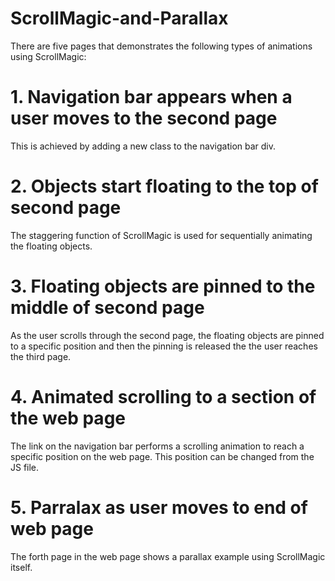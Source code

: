 # ScrollMagic-and-Parallax

There are five pages that demonstrates the following types of animations using ScrollMagic:

# 1. Navigation bar appears when a user moves to the second page
This is achieved by adding a new class to the navigation bar div.

# 2. Objects start floating to the top of second page
The staggering function of ScrollMagic is used for sequentially animating the floating objects.

# 3. Floating objects are pinned to the middle of second page
As the user scrolls through the second page, the floating objects are pinned to a specific position and then the pinning is released the the user reaches the third page.

# 4. Animated scrolling to a section of the web page
The link on the navigation bar performs a scrolling animation to reach a specific position on the web page. This position can be changed from the JS file.

# 5. Parralax as user moves to end of web page
The forth page in the web page shows a parallax example using ScrollMagic itself. 
